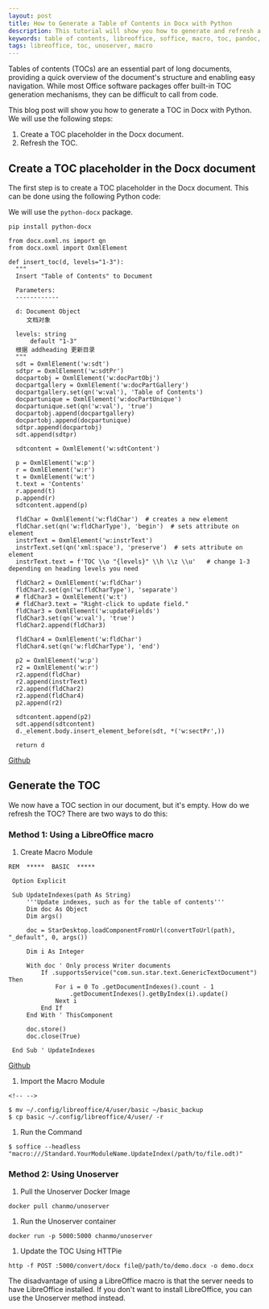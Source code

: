 ```yaml
---
layout: post
title: How to Generate a Table of Contents in Docx with Python
description: This tutorial will show you how to generate and refresh a table of contents (TOC) in a Docx document using Python
keywords: table of contents, libreoffice, soffice, macro, toc, pandoc, unoserver, python-docx, chanmo
tags: libreoffice, toc, unoserver, macro
---
```


Tables of contents (TOCs) are an essential part of long documents,
providing a quick overview of the document\'s structure and enabling
easy navigation. While most Office software packages offer built-in TOC
generation mechanisms, they can be difficult to call from code.

This blog post will show you how to generate a TOC in Docx with Python.
We will use the following steps:

1.  Create a TOC placeholder in the Docx document.
2.  Refresh the TOC.

## Create a TOC placeholder in the Docx document

The first step is to create a TOC placeholder in the Docx document. This
can be done using the following Python code:

We will use the `python-docx` package.

``` {.bash}
pip install python-docx
```

``` {.python}
from docx.oxml.ns import qn
from docx.oxml import OxmlElement

def insert_toc(d, levels="1-3"):
  """
  Insert "Table of Contents" to Document

  Parameters:
  ------------

  d: Document Object
     文档对象

  levels: string
      default "1-3"
  根据 addheading 更新目录
  """
  sdt = OxmlElement('w:sdt')
  sdtpr = OxmlElement('w:sdtPr')
  docpartobj = OxmlElement('w:docPartObj')
  docpartgallery = OxmlElement('w:docPartGallery')
  docpartgallery.set(qn('w:val'), 'Table of Contents')
  docpartunique = OxmlElement('w:docPartUnique')
  docpartunique.set(qn('w:val'), 'true')
  docpartobj.append(docpartgallery)
  docpartobj.append(docpartunique)
  sdtpr.append(docpartobj)
  sdt.append(sdtpr)

  sdtcontent = OxmlElement('w:sdtContent')

  p = OxmlElement('w:p')
  r = OxmlElement('w:r')
  t = OxmlElement('w:t')
  t.text = 'Contents'
  r.append(t)
  p.append(r)
  sdtcontent.append(p)

  fldChar = OxmlElement('w:fldChar')  # creates a new element
  fldChar.set(qn('w:fldCharType'), 'begin')  # sets attribute on element
  instrText = OxmlElement('w:instrText')
  instrText.set(qn('xml:space'), 'preserve')  # sets attribute on element
  instrText.text = f'TOC \\o "{levels}" \\h \\z \\u'   # change 1-3 depending on heading levels you need

  fldChar2 = OxmlElement('w:fldChar')
  fldChar2.set(qn('w:fldCharType'), 'separate')
  # fldChar3 = OxmlElement('w:t')
  # fldChar3.text = "Right-click to update field."
  fldChar3 = OxmlElement('w:updateFields')
  fldChar3.set(qn('w:val'), 'true')
  fldChar2.append(fldChar3)

  fldChar4 = OxmlElement('w:fldChar')
  fldChar4.set(qn('w:fldCharType'), 'end')

  p2 = OxmlElement('w:p')
  r2 = OxmlElement('w:r')
  r2.append(fldChar)
  r2.append(instrText)
  r2.append(fldChar2)
  r2.append(fldChar4)
  p2.append(r2)

  sdtcontent.append(p2)
  sdt.append(sdtcontent)
  d._element.body.insert_element_before(sdt, *('w:sectPr',))

  return d  
```

[Github](https://github.com/ChanMo/python-toc/blob/main/toc.py)

## Generate the TOC

We now have a TOC section in our document, but it\'s empty. How do we
refresh the TOC? There are two ways to do this:

### Method 1: Using a LibreOffice macro

1.  Create Macro Module

``` {.basic}
REM  *****  BASIC  *****

 Option Explicit

 Sub UpdateIndexes(path As String)
     '''Update indexes, such as for the table of contents''' 
     Dim doc As Object
     Dim args()

     doc = StarDesktop.loadComponentFromUrl(convertToUrl(path), "_default", 0, args())

     Dim i As Integer

     With doc ' Only process Writer documents
         If .supportsService("com.sun.star.text.GenericTextDocument") Then
             For i = 0 To .getDocumentIndexes().count - 1
                 .getDocumentIndexes().getByIndex(i).update()
             Next i
         End If
     End With ' ThisComponent

     doc.store()
     doc.close(True)

 End Sub ' UpdateIndexes  
```

[Github](https://github.com/ChanMo/python-toc/blob/main/basic/Mdian/AutoToc.xba)

1.  Import the Macro Module

```{=html}
<!-- -->
```
    $ mv ~/.config/libreoffice/4/user/basic ~/basic_backup
    $ cp basic ~/.config/libreoffice/4/user/ -r  

1.  Run the Command

``` {.bash}
$ soffice --headless "macro:///Standard.YourModuleName.UpdateIndex(/path/to/file.odt)"
```

### Method 2: Using Unoserver

1.  Pull the Unoserver Docker Image

``` {.bash}
docker pull chanmo/unoserver
```

1.  Run the Unoserver container

``` {.bash}
docker run -p 5000:5000 chanmo/unoserver
```

1.  Update the TOC Using HTTPie

``` {.bash}
http -f POST :5000/convert/docx file@/path/to/demo.docx -o demo.docx
```

The disadvantage of using a LibreOffice macro is that the server needs
to have LibreOffice installed. If you don\'t want to install
LibreOffice, you can use the Unoserver method instead.
